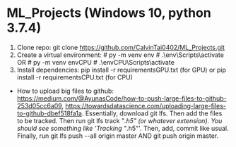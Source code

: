 # ML_Projects (Windows 10, python 3.7.4)
1. Clone repo: git clone https://github.com/CalvinTai0402/ML_Projects.git
2. Create a virtual environment: # py -m venv env # .\env\Scripts\activate OR # py -m venv envCPU # .\envCPU\Scripts\activate
3. Install dependencies: pip install -r requirementsGPU.txt (for GPU) or pip install -r requirementsCPU.txt (for CPU)


* How to upload big files to github: https://medium.com/@AyunasCode/how-to-push-large-files-to-github-253d05cc6a09, 
  https://towardsdatascience.com/uploading-large-files-to-github-dbef518fa1a. Essentially, download git lfs. Then 
  add the files to be tracked. Then run git lfs track "*.h5" (or whatever extension). You should see something like 
  'Tracking "*.h5"'. Then, add, commit like usual. Finally, run git lfs push --all origin master AND git push origin master.